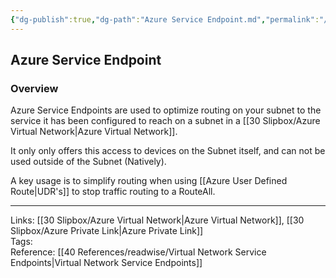 ```yaml
---
{"dg-publish":true,"dg-path":"Azure Service Endpoint.md","permalink":"/azure-service-endpoint/","tags":["notes"]}
---
```



## Azure Service Endpoint

### Overview

Azure Service Endpoints are used to optimize routing on your subnet to the service it has been configured to reach on a subnet in a [[30 Slipbox/Azure Virtual Network\|Azure Virtual Network]].

It only only offers this access to devices on the Subnet itself, and can not be used outside of the Subnet (Natively).

A key usage is to simplify routing when using [[Azure User Defined Route\|UDR's]] to stop traffic routing to a RouteAll.

---

Links: [[30 Slipbox/Azure Virtual Network\|Azure Virtual Network]], [[30 Slipbox/Azure Private Link\|Azure Private Link]]  
Tags:  
Reference: [[40 References/readwise/Virtual Network Service Endpoints\|Virtual Network Service Endpoints]]
